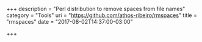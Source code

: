 +++
description = "Perl distribution to remove spaces from file names"
category = "Tools"
uri = "https://github.com/athos-ribeiro/rmspaces"
title = "rmspaces"
date = "2017-08-02T14:37:00-03:00"

+++

